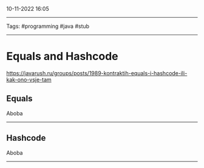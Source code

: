 10-11-2022
16:05
***
Tags: #programming #java  #stub 
***
# Equals and Hashcode

https://javarush.ru/groups/posts/1989-kontraktih-equals-i-hashcode-ili-kak-ono-vsje-tam

## Equals

Aboba

---

## Hashcode

Aboba

---